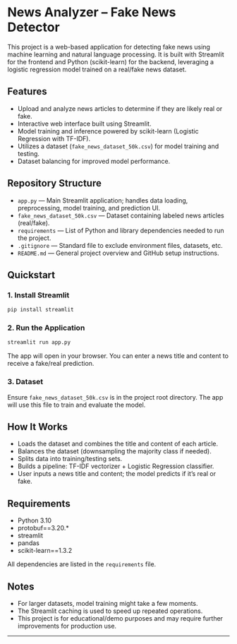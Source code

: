# News Analyzer – Fake News Detector

This project is a web-based application for detecting fake news using machine learning and natural language processing. It is built with Streamlit for the frontend and Python (scikit-learn) for the backend, leveraging a logistic regression model trained on a real/fake news dataset.

## Features

- Upload and analyze news articles to determine if they are likely real or fake.
- Interactive web interface built using Streamlit.
- Model training and inference powered by scikit-learn (Logistic Regression with TF-IDF).
- Utilizes a dataset (`fake_news_dataset_50k.csv`) for model training and testing.
- Dataset balancing for improved model performance.

## Repository Structure

- `app.py` — Main Streamlit application; handles data loading, preprocessing, model training, and prediction UI.
- `fake_news_dataset_50k.csv` — Dataset containing labeled news articles (real/fake).
- `requirements` — List of Python and library dependencies needed to run the project.
- `.gitignore` — Standard file to exclude environment files, datasets, etc.
- `README.md` — General project overview and GitHub setup instructions.

## Quickstart

### 1. Install Streamlit

```bash
pip install streamlit
```

### 2. Run the Application

```bash
streamlit run app.py
```

The app will open in your browser. You can enter a news title and content to receive a fake/real prediction.

### 3. Dataset

Ensure `fake_news_dataset_50k.csv` is in the project root directory. The app will use this file to train and evaluate the model.

## How It Works

- Loads the dataset and combines the title and content of each article.
- Balances the dataset (downsampling the majority class if needed).
- Splits data into training/testing sets.
- Builds a pipeline: TF-IDF vectorizer + Logistic Regression classifier.
- User inputs a news title and content; the model predicts if it’s real or fake.

## Requirements

- Python 3.10
- protobuf==3.20.\*
- streamlit
- pandas
- scikit-learn==1.3.2

All dependencies are listed in the `requirements` file.

## Notes

- For larger datasets, model training might take a few moments.
- The Streamlit caching is used to speed up repeated operations.
- This project is for educational/demo purposes and may require further improvements for production use.

---
